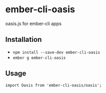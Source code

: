 # ember-cli-oasis

oasis.js for ember-cli apps

## Installation

* `npm install --save-dev ember-cli-oasis`
* `ember g ember-cli-oasis`

## Usage

`import Oasis from 'ember-cli-oasis/oasis';`
